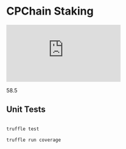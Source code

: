 # CPChain Staking

![Test Coverage Badge](https://img.shields.io/endpoint?url=https://gist.githubusercontent.com/zgljl2012/c622d70b5cc670c03e07cf2e04828696/raw/cpchain-dapps-staking__pull_##.json)

58.5

## Unit Tests

```bash

truffle test

truffle run coverage

```
